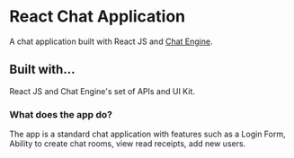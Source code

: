# React Chat Application

A chat application built with React JS and [Chat Engine](https://chatengine.io/).

## Built with...

React JS and Chat Engine's set of APIs and UI Kit. 

### What does the app do?

The app is a standard chat application with features such as a Login Form, Ability to create chat rooms, view read receipts, add new users.
